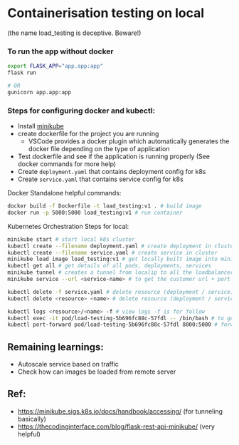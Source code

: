 # Containerisation testing on local

(the name load_testing is deceptive. Beware!)

### To run the app without docker
```sh
export FLASK_APP="app.app:app"
flask run

# OR
gunicorn app.app:app
```

### Steps for configuring docker and kubectl:
- Install [minikube](https://minikube.sigs.k8s.io/docs/start/)
- create dockerfile for the project you are running
  - VSCode provides a docker plugin which automatically generates the docker file depending on the type of application
- Test dockerfile and see if the application is running properly (See docker commands for more help)
- Create `deployment.yaml` that contains deployment config for k8s
- Create `service.yaml` that contains service config for k8s

Docker Standalone helpful commands:

```sh
docker build -f Dockerfile -t load_testing:v1 . # build image
docker run -p 5000:5000 load_testing:v1 # run container
```

Kubernetes Orchestration Steps for local:

```sh
minikube start # start local k8s cluster
kubectl create --filename deployment.yaml # create deployment in cluster
kubectl create --filename service.yaml # create service in cluster
minikube load image load_testing:v1 # get locally built image into minikube cluster
kubectl get all # get details of all pods, deployments, services
minikube tunnel # creates a tunnel from localip to all the loadbalancer services. Basically access the service from local
minikube service --url <service-name> # to get the customer url + port through which one can access the service

kubectl delete -f service.yaml # delete resource (deployment / service)
kubectl delete <resource> <name> # delete resource (deployment / service)

kubectl logs <resource>/<name> -f # view logs -f is for follow
kubectl exec -it pod/load-testing-5b696fc88c-57fdl -- /bin/bash # to get in a shell of a particular pod
kubectl port-forward pod/load-testing-5b696fc88c-57fdl 8000:5000 # forwarding port for a particular pod from local to pod. This is used for testing whether pod APIs are working fine
```

## Remaining learnings:
- Autoscale service based on traffic
- Check how can images be loaded from remote server

## Ref:
- https://minikube.sigs.k8s.io/docs/handbook/accessing/ (for tunneling basically)
- https://thecodinginterface.com/blog/flask-rest-api-minikube/ (very helpful)


